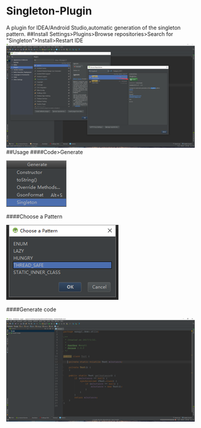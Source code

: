 # Singleton-Plugin
A plugin for IDEA/Android Studio,automatic generation of the singleton pattern.
##Install
Settings>Plugins>Browse repositories>Search for "Singleton">Install>Restart IDE
![](/image/InstallPlugin.png)
##Usage
####Code>Generate

![](/image/Usage.png)

####Choose a Pattern

![](/image/ChoosePattern.png)

####Generate code

![](/image/Code.png)
